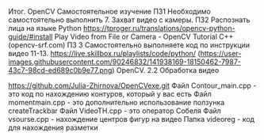 Итог. OpenCV Самостоятельное изучение
ПЗ1 Необходимо самостоятельно выполнить 7. Захват видео с камеры. 
ПЗ2 Распознать лица на языке Python https://tproger.ru/translations/opencv-python-guide/#install Play Video from File or Camera - OpenCV Tutorial C++ (opencv-srf.com)
ПЗ 3 Самостоятельно выполняете код по инструкции видео 11-13. https://live.skillbox.ru/playlists/code/python/
(https://user-images.githubusercontent.com/90246832/141938169-18150462-7987-43c7-98cd-ed689c0b9e77.png)
OpenCV. 2.2 Обработка видео

https://github.com/Julia-Zhirnova/OpenCVexe.git
Файл Contour_main.cpp - это код по нахождению контуров, который у вас есть
Файл momentmain.cpp - это дополнительно использование ползунка createTrackbar
Файл VideoTH.cpp - это оператор Собеля
Файл vsourse.cpp - нахождение центров фигур на видео
Папка videoreg - код для нахождения разметки
